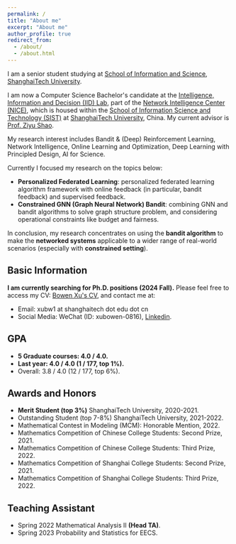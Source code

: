 ```yaml
---
permalink: /
title: "About me"
excerpt: "About me"
author_profile: true
redirect_from: 
  - /about/
  - /about.html
---
```

I am a senior student studying at [School of Information and Science](https://sist.shanghaitech.edu.cn/), [ShanghaiTech University](https://www.shanghaitech.edu.cn/).

I am now a Computer Science Bachelor's candidate at the [Intelligence, Information and Decision (IID) Lab](https://faculty.sist.shanghaitech.edu.cn/faculty/shaozy/lab.html), part of the [Network Intelligence Center (NICE)](https://nice.sist.shanghaitech.edu.cn/), which is housed within the [School of Information Science and Technology (SIST)](https://sist.shanghaitech.edu.cn/sist_en/) at [ShanghaiTech University](https://www.shanghaitech.edu.cn/eng/), China. My current advisor is [Prof. Ziyu Shao](https://faculty.sist.shanghaitech.edu.cn/faculty/shaozy/home.html).

My research interest includes Bandit & (Deep) Reinforcement Learning, Network Intelligence, Online Learning
and Optimization, Deep Learning with Principled Design, AI for Science.

Currently I focused my research on the topics below:

* **Personalized Federated Learning**: personalized federated learning algorithm framework with online feedback (in particular, bandit feedback) and supervised feedback.
* **Constrained GNN (Graph Neural Network) Bandit**: combining GNN and bandit algorithms to solve graph structure problem, and considering operational constraints like budget and fairness.

In conclusion, my research concentrates on using the **bandit algorithm** to make the **networked systems** applicable to a wider range of real-world scenarios (especially with **constrained setting**).

## Basic Information

**I am currently searching for Ph.D. positions (2024 Fall).** Please feel free to access my CV:  [Bowen Xu&#39;s CV](https://xubowen0816.github.io/bowen-xu.github.io/assets/Bowen_Xu__ShanghaiTech__CS.pdf), and contact me at:

* Email: xubw1 at shanghaitech dot edu dot cn
* Social Media: WeChat (ID: xubowen-0816), [Linkedin](https://www.linkedin.com/in/bowen-xu-1a276b29a/).

## GPA

* **5 Graduate courses: 4.0 / 4.0.**
* **Last year: 4.0 / 4.0 (1 / 177, top 1%).**
* Overall: 3.8 / 4.0 (12 / 177, top 6%).

## Awards and Honors

* **Merit Student (top 3%)** ShanghaiTech University, 2020-2021.
* Outstanding Student (top 7-8%) ShanghaiTech University, 2021-2022.
* Mathematical Contest in Modeling (MCM): Honorable Mention, 2022.
* Mathematics Competition of Chinese College Students: Second Prize, 2021.
* Mathematics Competition of Chinese College Students: Third Prize, 2022.
* Mathematics Competition of Shanghai College Students: Second Prize, 2021.
* Mathematics Competition of Shanghai College Students: Third Prize, 2022.

## Teaching Assistant

* Spring 2022 Mathematical Analysis II **(Head TA)**.
* Spring 2023 Probability and Statistics for EECS.
